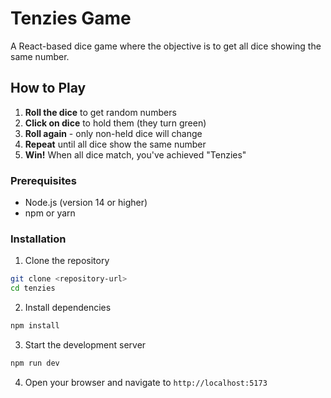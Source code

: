 # Tenzies Game

A React-based dice game where the objective is to get all dice showing the same number.

## How to Play

1. **Roll the dice** to get random numbers
2. **Click on dice** to hold them (they turn green)
3. **Roll again** - only non-held dice will change
4. **Repeat** until all dice show the same number
5. **Win!** When all dice match, you've achieved "Tenzies"

### Prerequisites

- Node.js (version 14 or higher)
- npm or yarn

### Installation

1. Clone the repository
```bash
git clone <repository-url>
cd tenzies
```

2. Install dependencies
```bash
npm install
```

3. Start the development server
```bash
npm run dev
```

4. Open your browser and navigate to `http://localhost:5173`

